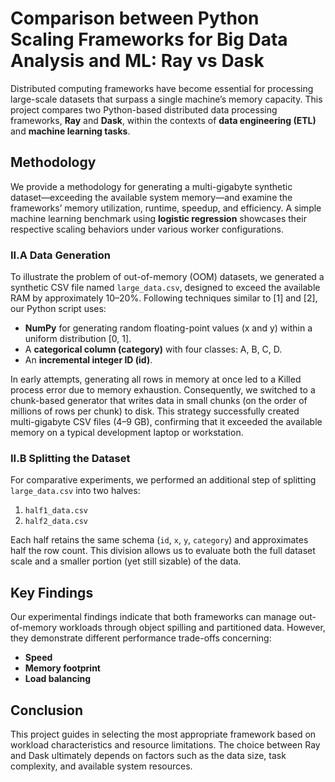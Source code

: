 # Comparison between Python Scaling Frameworks for Big Data Analysis and ML: Ray vs Dask

Distributed computing frameworks have become essential for processing large-scale datasets that surpass a single machine’s memory capacity. This project compares two Python-based distributed data processing frameworks, **Ray** and **Dask**, within the contexts of **data engineering (ETL)** and **machine learning tasks**.

## Methodology

We provide a methodology for generating a multi-gigabyte synthetic dataset—exceeding the available system memory—and examine the frameworks’ memory utilization, runtime, speedup, and efficiency. A simple machine learning benchmark using **logistic regression** showcases their respective scaling behaviors under various worker configurations.

### II.A Data Generation

To illustrate the problem of out-of-memory (OOM) datasets, we generated a synthetic CSV file named `large_data.csv`, designed to exceed the available RAM by approximately 10–20%. Following techniques similar to [1] and [2], our Python script uses:
- **NumPy** for generating random floating-point values (x and y) within a uniform distribution [0, 1].
- A **categorical column (category)** with four classes: A, B, C, D.
- An **incremental integer ID (id)**.

In early attempts, generating all rows in memory at once led to a Killed process error due to memory exhaustion. Consequently, we switched to a chunk-based generator that writes data in small chunks (on the order of millions of rows per chunk) to disk. This strategy successfully created multi-gigabyte CSV files (4–9 GB), confirming that it exceeded the available memory on a typical development laptop or workstation.

### II.B Splitting the Dataset

For comparative experiments, we performed an additional step of splitting `large_data.csv` into two halves:
1. `half1_data.csv`
2. `half2_data.csv`

Each half retains the same schema (`id`, `x`, `y`, `category`) and approximates half the row count. This division allows us to evaluate both the full dataset scale and a smaller portion (yet still sizable) of the data.

## Key Findings

Our experimental findings indicate that both frameworks can manage out-of-memory workloads through object spilling and partitioned data. However, they demonstrate different performance trade-offs concerning:

- **Speed**
- **Memory footprint**
- **Load balancing**

## Conclusion

This project guides in selecting the most appropriate framework based on workload characteristics and resource limitations. The choice between Ray and Dask ultimately depends on factors such as the data size, task complexity, and available system resources.

